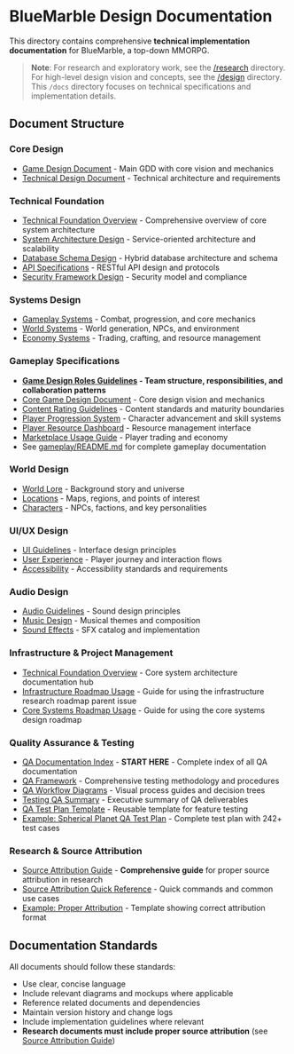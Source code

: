 # BlueMarble Design Documentation

This directory contains comprehensive **technical implementation documentation** for BlueMarble, a top-down MMORPG.

> **Note**: For research and exploratory work, see the [/research](../research/) directory. For high-level design vision and concepts, see the [/design](../design/) directory. This `/docs` directory focuses on technical specifications and implementation details.

## Document Structure

### Core Design
- [Game Design Document](./core/game-design-document.md) - Main GDD with core vision and mechanics
- [Technical Design Document](./core/technical-design-document.md) - Technical architecture and requirements

### Technical Foundation
- [Technical Foundation Overview](./TECHNICAL_FOUNDATION.md) - Comprehensive overview of core system architecture
- [System Architecture Design](./systems/system-architecture-design.md) - Service-oriented architecture and scalability
- [Database Schema Design](./systems/database-schema-design.md) - Hybrid database architecture and schema
- [API Specifications](./systems/api-specifications.md) - RESTful API design and protocols
- [Security Framework Design](./systems/security-framework-design.md) - Security model and compliance

### Systems Design
- [Gameplay Systems](./systems/gameplay-systems.md) - Combat, progression, and core mechanics
- [World Systems](./systems/world-systems.md) - World generation, NPCs, and environment
- [Economy Systems](./systems/economy-systems.md) - Trading, crafting, and resource management

### Gameplay Specifications
- **[Game Design Roles Guidelines](./gameplay/game-design-roles-guidelines.md) - Team structure, responsibilities, and collaboration patterns**
- [Core Game Design Document](./gameplay/gdd-core-game-design.md) - Core design vision and mechanics
- [Content Rating Guidelines](./gameplay/content-rating-guidelines.md) - Content standards and maturity boundaries
- [Player Progression System](./gameplay/spec-player-progression-system.md) - Character advancement and skill systems
- [Player Resource Dashboard](./gameplay/spec-player-resource-dashboard.md) - Resource management interface
- [Marketplace Usage Guide](./gameplay/marketplace-usage-guide.md) - Player trading and economy
- See [gameplay/README.md](./gameplay/README.md) for complete gameplay documentation

### World Design
- [World Lore](./world/world-lore.md) - Background story and universe
- [Locations](./world/locations.md) - Maps, regions, and points of interest
- [Characters](./world/characters.md) - NPCs, factions, and key personalities

### UI/UX Design
- [UI Guidelines](./ui-ux/ui-guidelines.md) - Interface design principles
- [User Experience](./ui-ux/user-experience.md) - Player journey and interaction flows
- [Accessibility](./ui-ux/accessibility.md) - Accessibility standards and requirements

### Audio Design
- [Audio Guidelines](./audio/audio-guidelines.md) - Sound design principles
- [Music Design](./audio/music-design.md) - Musical themes and composition
- [Sound Effects](./audio/sound-effects.md) - SFX catalog and implementation

### Infrastructure & Project Management
- [Technical Foundation Overview](./TECHNICAL_FOUNDATION.md) - Core system architecture documentation hub
- [Infrastructure Roadmap Usage](./INFRASTRUCTURE_ROADMAP_USAGE.md) - Guide for using the infrastructure research roadmap parent issue
- [Core Systems Roadmap Usage](./CORE_SYSTEMS_ROADMAP_USAGE.md) - Guide for using the core systems design roadmap

### Quality Assurance & Testing
- [QA Documentation Index](./QA_DOCUMENTATION_INDEX.md) - **START HERE** - Complete index of all QA documentation
- [QA Framework](./QA_FRAMEWORK.md) - Comprehensive testing methodology and procedures
- [QA Workflow Diagrams](./QA_WORKFLOW_DIAGRAMS.md) - Visual process guides and decision trees
- [Testing QA Summary](./TESTING_QA_SUMMARY.md) - Executive summary of QA deliverables
- [QA Test Plan Template](../templates/qa-test-plan.md) - Reusable template for feature testing
- [Example: Spherical Planet QA Test Plan](./systems/qa-test-plan-spherical-planet.md) - Complete test plan with 242+ test cases

### Research & Source Attribution
- [Source Attribution Guide](./source-attribution-guide.md) - **Comprehensive guide** for proper source attribution in research
- [Source Attribution Quick Reference](./source-attribution-quick-reference.md) - Quick commands and common use cases
- [Example: Proper Attribution](./example-proper-attribution.md) - Template showing correct attribution format

## Documentation Standards

All documents should follow these standards:
- Use clear, concise language
- Include relevant diagrams and mockups where applicable
- Reference related documents and dependencies
- Maintain version history and change logs
- Include implementation guidelines where relevant
- **Research documents must include proper source attribution** (see [Source Attribution Guide](./source-attribution-guide.md))